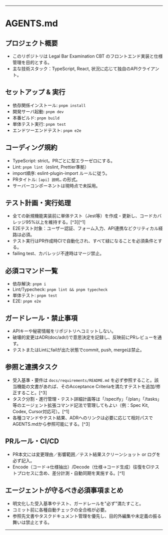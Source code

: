 ***

# AGENTS.md

## プロジェクト概要

- このリポジトリは Legal Bar Examination CBT のフロントエンド実装と仕様管理を目的とする。
- 主な技術スタック：TypeScript, React, 状況に応じて独自のAPIクライアント。


## セットアップ \& 実行

- 依存関係インストール: `pnpm install`
- 開発サーバ起動: `pnpm dev`
- 本番ビルド: `pnpm build`
- 単体テスト実行: `pnpm test`
- エンドツーエンドテスト: `pnpm e2e`


## コーディング規約

- TypeScript: strict。PRごとに型エラーゼロにする。
- Lint: `pnpm lint`（eslint, Prettier準拠）
- import順序: eslint-plugin-import ルールに従う。
- PRタイトル: `[api] 説明…` の形式。
- サーバーコンポーネントは現時点で未採用。


## テスト計画・実行処理

- 全ての新規機能実装前に単体テスト（Jest等）を作成・更新し、コードカバレッジ95%以上を維持する。[^3][^1]
- E2Eテスト対象：ユーザー認証、フォーム入力、API連携などクリティカル経路は必須。
- テスト実行はPR作成時CIで自動化され、すべて緑になることを必須条件とする。
- failing test、カバレッジ不達時はマージ禁止。


## 必須コマンド一覧

- 依存解決: `pnpm i`
- Lint/Typecheck: `pnpm lint && pnpm typecheck`
- 単体テスト: `pnpm test`
- E2E: `pnpm e2e`


## ガードレール・禁止事項

- APIキーや秘密情報をリポジトリへコミットしない。
- 破壊的変更はADR(doc/adr/)で意思決定を記録し、反映前にPRレビューを通す。
- テストまたはLintにfailが出た状態でcommit, push, mergeは禁止。


## 参照と連携タスク

- 受入基準・要件は `docs/requirements/README.md` を必ず参照すること。該当機能の文書があれば、そのAcceptance Criteriaを満たすテストを追加/修正すること。[^3]
- タスク分割・進行管理・テスト詳細計画等は「/specify」「/plan」「/tasks」等のエージェント拡張コマンド記法で管理してもよい（例：Spec Kit, Codex, Cursor対応可）。[^1]
- 各種コマンドやテスト結果、ADRへのリンクは必要に応じて相対パスでAGENTS.mdから参照可能にする。[^3]


## PRルール・CI/CD

- PR本文には変更理由／影響範囲／テスト結果スクリーンショット or ログを必ず記入。
- Encode（コード→仕様抽出）/Decode（仕様→コード生成）往復をCIテストプロセスに含め、差分計測・自動同期を実施する。[^1]


## エージェントが守るべき必須事項まとめ

- 明文化した受入基準やテスト、ガードレールを"必ず"満たすこと。
- コミット前に各種自動チェックの全合格が必要。
- 参照先文書やタスクドキュメント管理を優先し、目的外編集や未定義の振る舞いは禁止とする。

***
